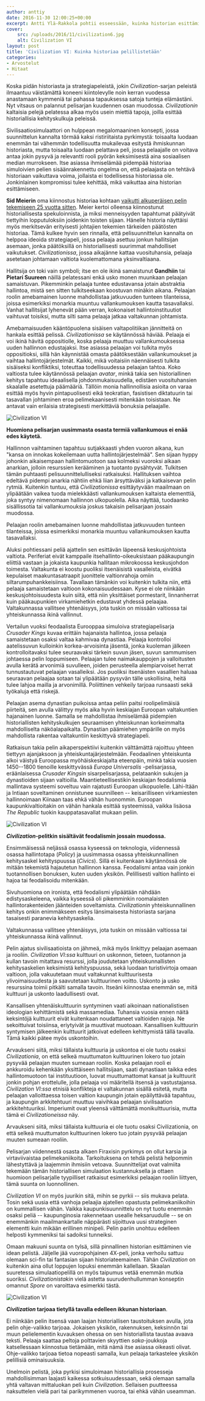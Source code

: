 ```yaml
---
author: anttiy
date: 2016-11-30 12:00:25+00:00
excerpt: Antti Ylä-Rakkola pohtii esseessään, kuinka historian esittäminen ja pelisuunnittelu kohtaavat Civilization-pelisarjassa.
cover:
    src: /uploads/2016/11/civilization6.jpg
    alt: Civilization VI
layout: post
title: 'Civilization VI: Kuinka historiaa pelillistetään'
categories:
- Arvostelut
- Hitaat
---
```


Koska pidän historiasta ja strategiapeleistä, jokin _Civilization_-sarjan peleistä ilmaantuu väistämättä koneeni kiintolevylle noin kerran vuodessa anastamaan kymmeniä tai pahassa tapauksessa satoja tunteja elämästäni. Nyt vitsaus on palannut pelisarjan kuudennen osan muodossa. _Civilizationin_ kaltaisia pelejä pelatessa alkaa myös usein miettiä tapoja, joilla esittää historiallisia kehityskulkuja peleissä.

Sivilisaatiosimulaattori on hulppean megalomaaninen konsepti, jossa suunnittelun kannalta törmää kaksi ristiriitaista pyrkimystä: toisaalta luodaan enemmän tai vähemmän todellisuutta mukailevaa esitystä ihmiskunnan historiasta, mutta toisaalta luodaan pelattava peli, jossa pelaajalle on voitava antaa jokin pysyvä ja relevantti rooli pyörän keksimisestä aina sosiaalisen median murrokseen. Itse asiassa ihmiselämää pidempää historiaa simuloivien pelien sisäänrakennettu ongelma on, että pelaajasta on tehtävä historiaan vaikuttava voima, jollaista ei todellisessa historiassa ole. Jonkinlainen kompromissi tulee kehittää, mikä vaikuttaa aina historian esittämiseen.

**Sid Meierin** oma kiinnostus historiaa kohtaan [vaikutti alkuperäisen pelin tekemiseen 25 vuotta sitten](http://www.pcworld.com/article/3133567/software-games/interview-sid-meier-reflects-on-25-years-of-civilization.html). Meier kertoi olleensa kiinnostunut historiallisesta spekuloinnista, ja miksi menneisyyden tapahtumat päätyivät tiettyihin lopputuloksiin joidenkin toisten sijaan. Hänelle historia näyttäisi myös merkitsevän erityisesti johtajien tekemien tärkeiden päätösten historiaa. Tämä kulkee hyvin sen rinnalla, että pelisuunnittelun kannalta on helppoa ideoida strategiapeli, jossa pelaaja asettuu jonkun hallitsijan asemaan, jonka päätöksillä on historiallisesti suurimmat mahdolliset vaikutukset. _Civilizationissa_, jossa aikajänne kattaa vuosituhansia, pelaaja asetetaan johtamaan valtiota kuolemattomana yksinvaltiaana.

Hallitsija on toki vain symboli; itse en ole ikinä samaistunut **Gandhiin** tai **Pietari Suureen** näillä pelatessani enkä usko monen muunkaan pelaajan samaistuvan. Pikemminkin pelaaja tuntee edustavansa jotain abstraktia hallintoa, mistä sen sitten tulkitseekaan koostuvan minäkin aikana. Pelaajan roolin amebamainen luonne mahdollistaa jatkuvuuden tunteen tilanteissa, joissa esimerkiksi monarkia muuntuu vallankumouksen kautta tasavallaksi. Vanhat hallitsijat lyhenevät pään verran, kokonaiset hallintoinstituutiot vaihtuvat toisiksi, mutta silti sama pelaaja jatkaa valtakunnan johtamista.

Amebamaisuuden kääntöpuolena sisäisen valtapolitiikan jännitteitä on hankala esittää pelissä. _Civilizationissa_ se käytännössä häviää. Pelaaja ei voi ikinä hävitä oppositiolle, koska pelaaja muuttuu vallankumouksessa uuden hallinnon edustajaksi. Itse asiassa pelaajan voi tulkita myös oppositioksi, sillä hän käynnistää omasta päätöksestään vallankumoukset ja vaihtaa hallintojärjestelmät. Kaikki, mikä voitaisiin näennäisesti tulkita sisäiseksi konfliktiksi, toteuttaa todellisuudessa pelaajan tahtoa. Koko valtiosta tulee käytännössä pelaajan _avatar_, minkä takia sen historiallinen kehitys tapahtuu ideaalisella johdonmukaisuudella, edistäen vuosituhansien skaalalle asetettuja päämääriä. Tällöin monia hallinnollisia asioita on varaa esittää myös hyvin pintapuolisesti eikä teokratian, fasistisen diktatuurin tai tasavallan johtaminen eroa pelimekaanisesti mitenkään toisistaan. Ne antavat vain erilaisia strategisesti merkittäviä bonuksia pelaajalle.

![Civilization VI](/uploads/2016/11/civ6_2.jpg)

**Huomiona pelisarjan uusimmasta osasta termiä vallankumous ei enää edes käytetä.**

Hallinnon vaihtaminen tapahtuu sutjakkaasti yhden vuoron aikana, kun "kansa on innokas kokeilemaan uutta hallintojärjestelmää". Sen sijaan hyppy johonkin aikaisempaan hallintomuotoon saa kolmeksi vuoroksi aikaan anarkian, jolloin resurssien kerääminen ja tuotanto pysähtyvät. Tulkitsen tämän puhtaasti pelisuunnittelulliseksi ratkaisuksi. Hallituksen vaihtoa edeltävä pidempi anarkia nähtiin ehkä liian ärsyttäväksi ja katkaisevan pelin rytmiä. Kuitenkin tuntuu, että _Civilizationissa_ esittäytyvään maailmaan on ylipäätään vaikea tuoda mielekkäästi vallankumouksen kaltaista elementtiä, joka syntyy nimenomaan hallinnon ulkopuolella. Aika näyttää, tuodaanko sisällissotia tai vallankumouksia joskus takaisin pelisarjaan jossain muodossa.

<div class="pullquote">Pelaajan roolin amebamainen luonne mahdollistaa jatkuvuuden tunteen tilanteissa, joissa esimerkiksi monarkia muuntuu vallankumouksen kautta tasavallaksi.</div>

Aluksi pohtiessani peliä ajattelin sen esittävän läpeensä keskusjohtoista valtiota. Periferiat eivät kamppaile itsehallinto-oikeuksistaan pääkaupungin eliittiä vastaan ja jokaista kaupunkia hallitaan mikrokoossa keskusjohdon toimesta. Valtakunta ei koostu puoliksi itsenäisistä vasalleista, eivätkä kepulaiset maakuntasatraapit juonittele valtionrahoja omiin siltarumpuhankkeisiinsa. Tavallaan tämänkin voi kuitenkin tulkita niin, että pelaaja samaistetaan valtioon kokonaisuudessaan. Kyse ei ole niinkään keskusjohtoisuudesta kuin siitä, että niin yksittäiset pormestarit, linnanherrat kuin pääkaupunkien virkamiehetkin edustavat yhdessä pelaajaa. Valtakunnassa vallitsee yhtenäisyys, jota tuskin on missään valtiossa tai yhteiskunnassa ikinä vallinnut.

Vertailun vuoksi feodaalista Eurooppaa simuloiva strategiapelisarja _Crusader Kings_ kuvaa erittäin hajanaista hallintoa, jossa pelaaja samaistetaan osaksi valtaa kahmivaa dynastiaa. Pelaaja kontrolloi aatelissuvun kulloinkin korkea-arvoisinta jäsentä, jonka kuoleman jälkeen kontrolloitavaksi tulee seuraavaksi tärkein suvun jäsen, suvun sammumisen johtaessa pelin loppumiseen. Pelaajan tulee naimakauppojen ja valloitusten avulla kerätä arvonimiä suvulleen, joiden perusteella alempiarvoiset herrat tunnustautuvat pelaajan vasalleiksi. Jos puoliksi itsenäisten vasallien haluaa seuraavan pelaajaa sotaan tai ylipäätään pysyvän tälle uskollisina, heitä tulee lahjoa mailla ja arvonimillä. Poliittinen vehkeily tarjoaa runsaasti sekä työkaluja että riskejä.

Pelaajan asema dynastian puikoissa antaa peliin paitsi roolipelimäisiä piirteitä, sen avulla välittyy myös aika hyvin keskiajan Euroopan valtakuntien hajanainen luonne. Samalla se mahdollistaa ihmiselämää pidempien historiallisten kehityskulkujen seuraamisen yhteiskunnan korkeimmalta mahdolliselta näköalapaikalta. Dynastian päämiehen ympärille on myös mahdollista rakentaa valtakuntiin keskittyvä strategiapeli.

Ratkaisun takia pelin aikaperspektiivi kuitenkin välttämättä rajoittuu yhteen tiettyyn ajanjaksoon ja yhteiskuntajärjestelmään. Feodaalinen yhteiskunta alkoi väistyä Euroopassa myöhäiskeskiajalta eteenpäin, minkä takia vuosien 1450--1800 tienoille keskittyvässä _Europa Universalis_ -pelisarjassa, eräänlaisessa _Crusader Kingsin_ sisarpelisarjassa, pelataankin sukujen ja dynastioiden sijaan valtioilla. Maantieteellisestikin keskiajan feodalismia mallintava systeemi soveltuu vain rajatusti Euroopan ulkopuolelle. Lähi-Itään ja Intiaan soveltaminen onnistunee suunnilleen -- keisarilliseen virkamiesten hallinnoimaan Kiinaan taas ehkä vähän huonommin. Euroopan kaupunkivaltioitakin on vähän hankala esittää systeemissä, vaikka lisäosa _The Republic_ tuokin kauppatasavallat mukaan peliin.

![Civilization VI](/uploads/2016/11/civ6_3.jpg)

**_Civilization_-pelitkin sisältävät feodalismin jossain muodossa.**

Ensimmäisessä neljässä osassa kyseessä on teknologia, viidennessä osassa hallintotapa (_Policy_) ja uusimmassa osassa yhteiskunnallinen kehitysaskel kehityspuussa (_Civics_). Sillä ei kuitenkaan käytännössä ole mitään tekemistä hajautetun hallinnon kanssa. Feodalismi antaa vain jonkin tuotannollisen bonuksen, kuten uuden yksikön. Pelillisesti valtion hallinto ei hajoa tai feodalisoidu mitenkään.

Sivuhuomiona on ironista, että feodalismi ylipäätään nähdään edistysaskeleena, vaikka kyseessä oli pikemminkin roomalaisten hallintorakenteiden jäänteiden soveltamista. _Civilizationin_ yhteiskunnallinen kehitys onkin enimmäkseen esitys länsimaisesta historiasta sarjana tasaisesti paranevia kehitysaskelia.

<div class="pullquote">Valtakunnassa vallitsee yhtenäisyys, jota tuskin on missään valtiossa tai yhteiskunnassa ikinä vallinnut.</div>

Pelin ajatus sivilisaatioista on jähmeä, mikä myös linkittyy pelaajan asemaan ja rooliin. _Civilization VI:ssa_ kulttuuri on uskonnon, tieteen, tuotannon ja kullan tavoin mitattava resurssi, jolla joudutetaan yhteiskunnallisten kehitysaskelien keksimistä kehityspuussa, sekä luodaan turistivirtoja omaan valtioon, jolla vakuutetaan muut valtakunnat kulttuurisesta ylivoimaisuudesta ja saavutetaan kulttuurinen voitto. Uskonto ja usko resurssina toimii pitkälti samalla tavoin. Itseäni kiinnostaa enemmän se, mitä kulttuuri ja uskonto laadullisesti ovat.

Kansallisen yhtenäiskulttuurin syntyminen vaati aikoinaan nationalistisen ideologian kehittämistä sekä massamediaa. Tuhansia vuosia ennen näitä keksintöjä kulttuurit eivät kuitenkaan noudattaneet valtioiden rajoja. Ne sekoittuivat toisiinsa, eriytyivät ja muuttivat muotoaan. Kansallisen kulttuurin syntymisen jälkeenkin kulttuurit jatkoivat edelleen kehittymistä tällä tavalla. Tämä kaikki pätee myös uskontoihin.

Arvaukseni siitä, miksi tällaista kulttuuria ja uskontoa ei ole tuotu osaksi _Civilizationia_, on että selkeä muuttumaton kulttuurinen lokero tuo jotain pysyvää pelaajan muuten sumeaan rooliin. Koska pelaajan rooli ei ankkuroidu kehenkään yksittäiseen hallitsijaan, saati dynastiaan taikka edes hallintomuotoon tai instituutioon, luovat muuttumattomat kansat ja kulttuurit jonkin pohjan erottelulle, jolla pelaaja voi määritellä itsensä ja vastustajansa. _Civilization VI:ssa_ etnisiä konflikteja ei valtakunnan sisällä esitetä, mutta pelaajan valloittaessa toisen valtion kaupungin jotain epäilyttävää tapahtuu, ja kaupungin arkkitehtuuri muuttuu vaivihkaa pelaajan sivilisaation arkkitehtuuriksi. Imperiumit ovat yleensä välttämättä monikulttuurisia, mutta tämä ei _Civilizationeissa_ näy.

<div class="pullquote">Arvaukseni siitä, miksi tällaista kulttuuria ei ole tuotu osaksi Civilizationia, on että selkeä muuttumaton kulttuurinen lokero tuo jotain pysyvää pelaajan muuten sumeaan rooliin.</div>

Pelisarjan viidennestä osasta alkaen Firaxisin pyrkimys on ollut karsia ja virtaviivaistaa pelimekaniikoita. Tarkoituksena on tehdä pelistä helpommin lähestyttävä ja laajemmin ihmisiin vetoava. Suunnittelijat ovat valmiita tekemään tämän historiallisen simulaation kustannuksella ja ottaen huomioon pelisarjalle tyypilliset ratkaisut esimerkiksi pelaajan rooliin liittyen, tämä suunta on luonnollinen.

_Civilization VI_ on myös juurikin sitä, mihin se pyrkii -- siis mukava pelata. Tosin sekä uusia että vanhoja pelaajia ajatellen opastusta pelimekaniikoihin on kummallisen vähän. Vaikka kaupunkisuunnittelu on nyt tuotu enemmän osaksi peliä -- kaupunginosia rakennetaan usealle heksaruudulle -- se on enemmänkin maailmankartalle näppärästi sijoittuva uusi strateginen elementti kuin mikään erillinen minipeli. Pelin pariin unohtuu edelleen helposti kymmeniksi tai sadoiksi tunneiksi.

Omaan makuuni suunta on tylsä, sillä pinnallinen historian esittäminen vie idean pelistä. Jäljelle jää vuoropohjainen 4X-peli, jonka verhoilu sattuu olemaan sci-fin tai fantasian sijaan historiateemainen. Tähän _Civilization_ on kuitenkin aina ollut loppujen lopuksi enemmän kallellaan. Skaalan suuretessa simulaatiopelillä on myös taipumus vetää enemmän mutkia suoriksi. _Civilizationistakin_ vielä astetta suurudenhullumman konseptin omannut _Spore_ on varoittava esimerkki tästä.

![Civilization VI](/uploads/2016/11/civ6_1.jpg)

**_Civilization_ tarjoaa tietyllä tavalla edelleen ikkunan historiaan**.

Ei niinkään pelin itsensä vaan laajan historiallisen taustoituksen avulla, jota pelin ohje-valikko tarjoaa. Jokaisen yksikön, rakennuksen, keksinnön tai muun pelielementin kuvauksen ohessa on sen historiallista taustaa avaava teksti. Pelaaja saattaa peltoja polttavien skyyttien _saka_-joukkoja katsellessaan kiinnostua tietämään, mitä nämä itse asiassa oikeasti olivat. Ohje-valikko tarjoaa tietoa nopeasti samalla, kun pelaaja tarkastelee yksikön pelillisiä ominaisuuksia.

Unelmoin pelistä, joka pyrkisi simuloimaan historiallisia prosesseja mahdollisimman laajasti kaikessa sotkuisuudessaan, sekä olemaan samalla yhtä valtavan mittaluokan peli kuin _Civilization_. Sellaisen puutteessa naksuttelen vielä pari tai parikymmenen vuoroa, tai ehkä vähän useamman.
